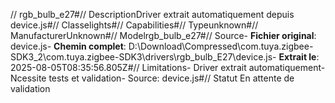 // rgb_bulb_e27#// DescriptionDriver extrait automatiquement depuis device.js#// Classelights#// Capabilities#// Typeunknown#// ManufacturerUnknown#// Modelrgb_bulb_e27#// Source- **Fichier original**: device.js- **Chemin complet**: D:\Download\Compressed\com.tuya.zigbee-SDK3_2\com.tuya.zigbee-SDK3\drivers\rgb_bulb_E27\device.js- **Extrait le**: 2025-08-05T08:35:56.805Z#// Limitations- Driver extrait automatiquement- Ncessite tests et validation- Source: device.js#// Statut En attente de validation